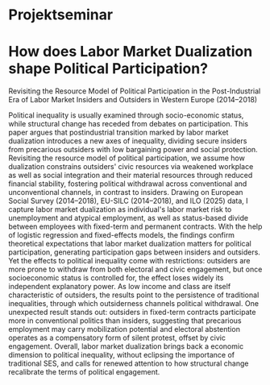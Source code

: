 # Projektseminar

# How does Labor Market Dualization shape Political Participation?
Revisiting the Resource Model of Political Participation in the Post-Industrial Era of Labor Market Insiders and Outsiders in Western Europe (2014–2018) 

Political inequality is usually examined through socio-economic status, while structural change has receded from debates on participation. This paper argues that postindustrial transition marked by labor market dualization introduces a new axes of inequality, dividing secure insiders from precarious outsiders with low bargaining power and social protection. Revisiting the resource model of political participation, we assume how dualization constrains outsiders' civic resources via weakened workplace as well as social integration and their material resources through reduced financial stability, fostering political withdrawal across conventional and unconventional channels, in contrast to insiders. Drawing on European Social Survey (2014–2018), EU-SILC (2014–2018), and ILO (2025) data, I capture labor market dualization as individual's labor market risk to unemployment and atypical employment, as well as status-based divide between employees with fixed-term and permanent contracts. With the help of logistic regression and fixed-effects models, the findings confirm theoretical expectations that labor market dualization matters for political participation, generating participation gaps between insiders and outsiders. Yet the effects to political inequality come with restrictions: outsiders are more prone to withdraw from both electoral and civic engagement, but once socioeconomic status is controlled for, the effect loses widely its independent explanatory power. As low income and class are itself characteristic of outsiders, the results point to the persistence of traditional inequalities, through which outsiderness channels political withdrawal. One unexpected result stands out: outsiders in fixed-term contracts participate more in conventional politics than insiders, suggesting that precarious employment may carry mobilization potential and electoral abstention operates as a compensatory form of silent protest, offset by civic engagement. Overall, labor market dualization brings back a economic dimension to political inequality, without eclipsing the importance of traditional SES, and calls for renewed attention to how structural change recalibrate the terms of political engagement.
